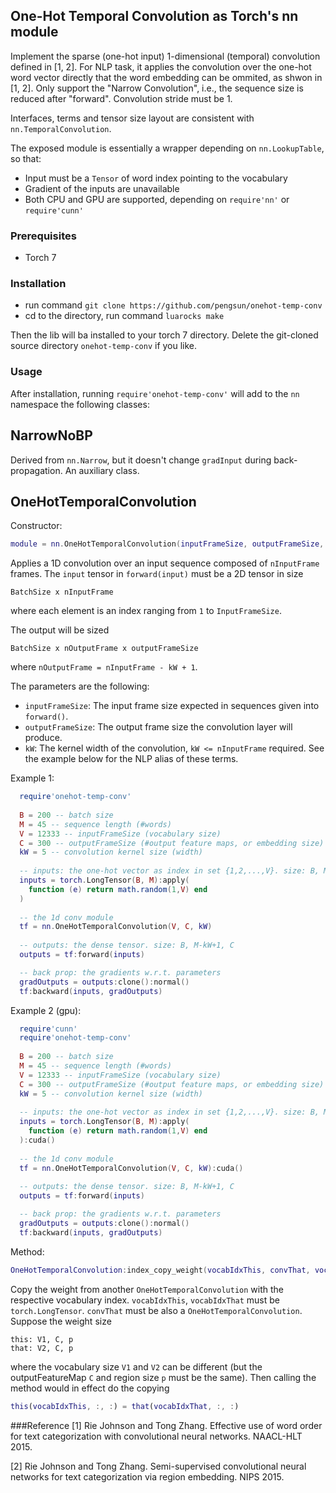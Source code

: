 ## One-Hot Temporal Convolution as Torch's nn module

Implement the sparse (one-hot input) 1-dimensional (temporal) convolution defined in [1, 2]. 
For NLP task, it applies the convolution over the one-hot word vector directly that the word embedding can be ommited, as shwon in [1, 2].
Only support the "Narrow Convolution", i.e., the sequence size is reduced after "forward".
Convolution stride must be 1.

Interfaces, terms and tensor size layout are consistent with `nn.TemporalConvolution`.

The exposed module is essentially a wrapper depending on `nn.LookupTable`, so that:
* Input must be a `Tensor` of word index pointing to the vocabulary
* Gradient of the inputs are unavailable
* Both CPU and GPU are supported, depending on `require'nn'` or `require'cunn'`


### Prerequisites
* Torch 7


### Installation
* run command ```git clone https://github.com/pengsun/onehot-temp-conv```
* cd to the directory, run command ```luarocks make```

Then the lib will ba installed to your torch 7 directory. Delete the git-cloned source directory `onehot-temp-conv` if you like.


### Usage
After installation, running `require'onehot-temp-conv'` will add to the `nn` namespace the following classes:

## NarrowNoBP ##
Derived from `nn.Narrow`, but it doesn't change `gradInput` during back-propagation. An auxiliary class.

## OneHotTemporalConvolution ##

Constructor:
```lua
module = nn.OneHotTemporalConvolution(inputFrameSize, outputFrameSize, kW)
```

Applies a 1D convolution over an input sequence composed of `nInputFrame` frames. The `input` tensor in
`forward(input)` must be a 2D tensor in size
```
BatchSize x nInputFrame
```
where each element is an index ranging from `1` to `InputFrameSize`.

The output will be sized
``` 
BatchSize x nOutputFrame x outputFrameSize
```
where `nOutputFrame = nInputFrame - kW + 1`.

The parameters are the following:
  * `inputFrameSize`: The input frame size expected in sequences given into `forward()`.
  * `outputFrameSize`: The output frame size the convolution layer will produce.
  * `kW`: The kernel width of the convolution, `kW <= nInputFrame` required.
See the example below for the NLP alias of these terms. 

Example 1:
```Lua
  require'onehot-temp-conv'
  
  B = 200 -- batch size
  M = 45 -- sequence length (#words)
  V = 12333 -- inputFrameSize (vocabulary size)
  C = 300 -- outputFrameSize (#output feature maps, or embedding size)
  kW = 5 -- convolution kernel size (width)
  
  -- inputs: the one-hot vector as index in set {1,2,...,V}. size: B, M
  inputs = torch.LongTensor(B, M):apply(
    function (e) return math.random(1,V) end
  )
  
  -- the 1d conv module
  tf = nn.OneHotTemporalConvolution(V, C, kW)
  
  -- outputs: the dense tensor. size: B, M-kW+1, C
  outputs = tf:forward(inputs)

  -- back prop: the gradients w.r.t. parameters
  gradOutputs = outputs:clone():normal()
  tf:backward(inputs, gradOutputs)
```

Example 2 (gpu):
```Lua
  require'cunn'
  require'onehot-temp-conv'
  
  B = 200 -- batch size
  M = 45 -- sequence length (#words)
  V = 12333 -- inputFrameSize (vocabulary size)
  C = 300 -- outputFrameSize (#output feature maps, or embedding size)
  kW = 5 -- convolution kernel size (width)
  
  -- inputs: the one-hot vector as index in set {1,2,...,V}. size: B, M
  inputs = torch.LongTensor(B, M):apply(
    function (e) return math.random(1,V) end
  ):cuda()
  
  -- the 1d conv module
  tf = nn.OneHotTemporalConvolution(V, C, kW):cuda()
  
  -- outputs: the dense tensor. size: B, M-kW+1, C
  outputs = tf:forward(inputs)

  -- back prop: the gradients w.r.t. parameters
  gradOutputs = outputs:clone():normal()
  tf:backward(inputs, gradOutputs)
```

Method:
```lua
OneHotTemporalConvolution:index_copy_weight(vocabIdxThis, convThat, vocabIdxThat)
```
Copy the weight from another `OneHotTemporalConvolution` with the respective vocabulary index. 
`vocabIdxThis`, `vocabIdxThat` must be `torch.LongTensor`.
`convThat` must be also a `OneHotTemporalConvolution`.
Suppose the weight size
```
this: V1, C, p
that: V2, C, p
```
where the vocabulary size `V1` and `V2` can be different (but the outputFeatureMap `C` and region size `p` must be the same).
Then calling the method would in effect do the copying
```Matlab
this(vocabIdxThis, :, :) = that(vocabIdxThat, :, :)
```

###Reference
[1] Rie Johnson and Tong Zhang. Effective use of word order for text categorization with convolutional neural networks. NAACL-HLT 2015. 

[2] Rie Johnson and Tong Zhang. Semi-supervised convolutional neural networks for text categorization via region embedding. NIPS 2015.
